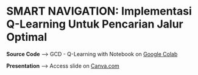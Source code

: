 # SMART NAVIGATION: Implementasi Q-Learning Untuk Pencarian Jalur Optimal

**Source Code** --> GCD - Q-Learning with Notebook on [Google Colab](https://colab.research.google.com/drive/1doeulGITvc1CHDV0R1kTJoMKm5E_jQGo?usp=sharing)

**Presentation** --> Access slide on [Canva.com](https://www.canva.com/design/DAGb5isBw60/a6eiQfOvjkO9OAYCZZPWjA/edit?utm_content=DAGb5isBw60&utm_campaign=designshare&utm_medium=link2&utm_source=sharebutton)